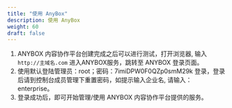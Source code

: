 ```yaml
---
title: "使用 AnyBox"
description: 使用 AnyBox
weight: 60
draft: false
---
```


1. ANYBOX 内容协作平台创建完成之后可以进行测试，打开浏览器, 输入 `http://主域名.com` 进入ANYBOX服务，跳转至 ANYBOX 登录页面。
2. 使用默认登陆管理员：root；密码：7imiDPW0F0QZp0smM29k 登录，登录后请到控制台成员管理下重置密码，如提示输入企业名, 请输入：enterprise。
3. 登录成功后，即可开始管理/使用 ANYBOX 内容协作平台提供的服务。

